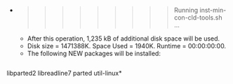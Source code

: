 * >>>>>>>>> Running inst-min-con-cld-tools.sh ...
  * After this operation, 1,235 kB of additional disk space will be used.
  * Disk size = 1471388K. Space Used = 1940K. Runtime = 00:00:00:00.
  * The following NEW packages will be installed:
  ```bash
libparted2 libreadline7 parted util-linux*
  ```
